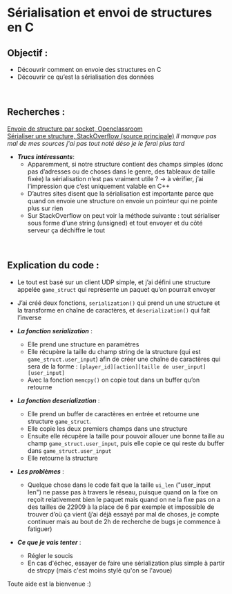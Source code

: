 ﻿# __Sérialisation et envoi de structures en C__


## Objectif :
* Découvrir comment on envoie des structures en C
* Découvrir ce qu’est la sérialisation des données 

<br>

## Recherches :

[Envoie de structure par socket, Openclassroom](https://openclassrooms.com/forum/sujet/envoi-de-structure-par-socket-83381)<br>
[Sérialiser une structure, StackOverflow (source principale)](https://stackoverflow.com/questions/15707933/how-to-serialize-a-struct-in-c)
*Il manque pas mal de mes sources j'ai pas tout noté déso je le ferai plus tard*

* __*Trucs intéressants*__:
   * Apparemment, si notre structure contient des champs simples (donc pas d’adresses ou de choses dans le genre, des tableaux de taille fixée) la sérialisation n’est pas vraiment utile ? → à vérifier, j’ai l’impression que c’est uniquement valable en C++
   * D’autres sites disent que la sérialisation est importante parce que quand on envoie une structure on envoie un pointeur qui ne pointe plus sur rien
   * Sur StackOverflow on peut voir la méthode suivante : tout sérialiser sous forme d’une string (unsigned) et tout envoyer et du côté serveur ça déchiffre le tout

<br>

## Explication du code :

* Le tout est basé sur un client UDP simple, et j’ai défini une structure appelée ```game_struct``` qui représente un paquet qu’on pourrait envoyer 
* J’ai créé deux fonctions, ```serialization()``` qui prend un une structure et la transforme en chaîne de caractères, et ```deserialization()``` qui fait l’inverse

* __*La fonction serialization*__ : 
   * Elle prend une structure en paramètres
   * Elle récupère la taille du champ string de la structure (qui est ```game_struct.user_input```) afin de créer une chaîne de caractères qui sera de la forme : `[player_id][action][taille de user_input][user_input]`
   * Avec la fonction ```memcpy()``` on copie tout dans un buffer qu’on retourne

* __*La fonction deserialization*__ : 
   * Elle prend un buffer de caractères en entrée et retourne une structure ```game_struct```.
   * Elle copie les deux premiers champs dans une structure
   * Ensuite elle récupère la taille pour pouvoir allouer une bonne taille au champ ```game_struct.user_input```, puis elle copie ce qui reste du buffer dans ```game_struct.user_input```
   * Elle retourne la structure

* __*Les problèmes*__ : 
   * Quelque chose dans le code fait que la taille ```ui_len``` ("user_input len") ne passe pas à travers le réseau, puisque quand on la fixe on reçoit relativement bien le paquet mais quand on ne la fixe pas on a des tailles de 22909 à la place de 6 par exemple et impossible de trouver d’où ça vient (j’ai déjà essayé par mal de choses, je compte continuer mais au bout de 2h de recherche de bugs je commence à fatiguer)

*  __*Ce que je vais tenter*__ :
   * Régler le soucis
   * En cas d'échec, essayer de faire une sérialization plus simple à partir de strcpy (mais c'est moins stylé qu'on se l'avoue)

Toute aide est la bienvenue :)